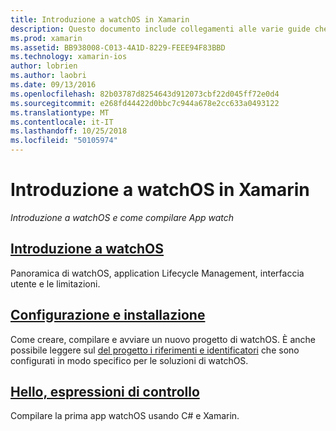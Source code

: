 ```yaml
---
title: Introduzione a watchOS in Xamarin
description: Questo documento include collegamenti alle varie guide che descrivono come iniziare con lo sviluppo di watchOS con Xamarin. Il contenuto collegato viene fornita un'introduzione a watchOS, viene spiegato come installare il supporto di watchOS per Xamarin e illustra come compilare un'applicazione iniziale.
ms.prod: xamarin
ms.assetid: BB938008-C013-4A1D-8229-FEEE94F83BBD
ms.technology: xamarin-ios
author: lobrien
ms.author: laobri
ms.date: 09/13/2016
ms.openlocfilehash: 82b03787d8254643d912073cbf22d045ff72e0d4
ms.sourcegitcommit: e268fd44422d0bbc7c944a678e2cc633a0493122
ms.translationtype: MT
ms.contentlocale: it-IT
ms.lasthandoff: 10/25/2018
ms.locfileid: "50105974"
---
```

# <a name="getting-started-with-watchos-in-xamarin"></a>Introduzione a watchOS in Xamarin

_Introduzione a watchOS e come compilare App watch_

## <a name="introduction-to-watchosioswatchosget-startedintro-to-watchosmd"></a>[Introduzione a watchOS](~/ios/watchos/get-started/intro-to-watchos.md)

Panoramica di watchOS, application Lifecycle Management, interfaccia utente e le limitazioni.

## <a name="setup--installationioswatchosget-startedinstallationmd"></a>[Configurazione e installazione](~/ios/watchos/get-started/installation.md)

Come creare, compilare e avviare un nuovo progetto di watchOS.
È anche possibile leggere sul [del progetto i riferimenti e identificatori](~/ios/watchos/get-started/project-references.md) che sono configurati in modo specifico per le soluzioni di watchOS.

## <a name="hello-watchioswatchosget-startedhello-watchmd"></a>[Hello, espressioni di controllo](~/ios/watchos/get-started/hello-watch.md)

Compilare la prima app watchOS usando C# e Xamarin.

